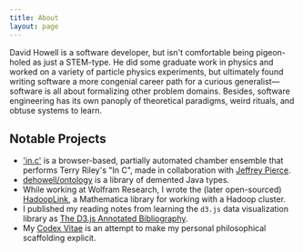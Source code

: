 ```yaml
---
title: About
layout: page
---
```


David Howell is a software developer, but isn't comfortable being pigeon-holed as just a STEM-type. He did some graduate work in physics and worked on a variety of particle physics experiments, but ultimately found writing software a more congenial career path for a curious generalist&mdash;software is all about formalizing other problem domains. Besides, software engineering has its own panoply of theoretical paradigms, weird rituals, and obtuse systems to learn.


## Notable Projects

* ['in.c'][1] is a browser-based, partially automated chamber ensemble that performs Terry Riley's "In C", made in collaboration with [Jeffrey Pierce][2].
* [dehowell/ontology][3] is a library of demented Java types.
* While working at Wolfram Research, I wrote the (later open-sourced) [HadoopLink][4], a Mathematica library for working with a Hadoop cluster.
* I published my reading notes from learning the `d3.js` data visualization library as [The D3.js Annotated Bibliography][5].
* My [Codex Vitae][6] is an attempt to make my personal philosophical scaffolding explicit.


[1]: http://pixel-to-noise.github.io/in.c/
[2]: https://jeffreypierce.net
[3]: https://github.com/dehowell/ontology/tree/master/src/main/java/com/poorlytrainedape/ontology
[4]: https://github.com/dehowell/HadoopLink
[5]: https://www.howell.io/tag/d3-bibliography/
[6]: https://github.com/dehowell/codex-vitae
